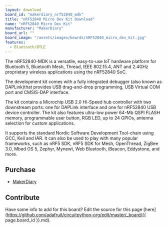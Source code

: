 ```yaml
---
layout: download
board_id: "makerdiary_nrf52840_mdk"
title: "nRF52840 Micro Dev Kit Download"
name: "nRF52840 Micro Dev Kit"
manufacturer: "MakerDiary"
board_url: ""
board_image: "/assets/images/boards/nRF52840_micro_dev_kit.jpg"
features:
  - Bluetooth/BTLE
---
```


The nRF52840-MDK is a versatile, easy-to-use IoT hardware platform for Bluetooth 5, Bluetooth Mesh, Thread, IEEE 802.15.4, ANT and 2.4GHz proprietary wireless applications using the nRF52840 SoC.

The development kit comes with a fully integrated debugger (also known as DAPLink)that provides USB drag-and-drop programming, USB Virtual COM port and CMSIS-DAP interface.

The kit contains a Microchip USB 2.0 Hi-Speed hub controller with two downstream ports: one for DAPLink interface and one for nRF52840 USB device controller. The kit also features ultra-low power 64-Mb QSPI FLASH memory, programmable user button, RGB LED, up to 24 GPIOs, antenna selection for custom applications.

It supports the standard Nordic Software Development Tool-chain using GCC, Keil and IAR. It can also be used to play with many popular frameworks, such as nRF5 SDK, nRF5 SDK for Mesh, OpenThread, ZigBee 3.0, Mbed OS 5, Zephyr, Mynewt, Web Bluetooth, iBeacon, Eddystone, and more.

## Purchase
* [MakerDiary](https://store.makerdiary.com/collections/frontpage/products/nrf52840-mdk-iot-development-kit)

## Contribute

Have some info to add for this board? Edit the source for this page [here](https://github.com/adafruit/circuitpython-org/edit/master/_board/{{ page.board_id }}.md).
